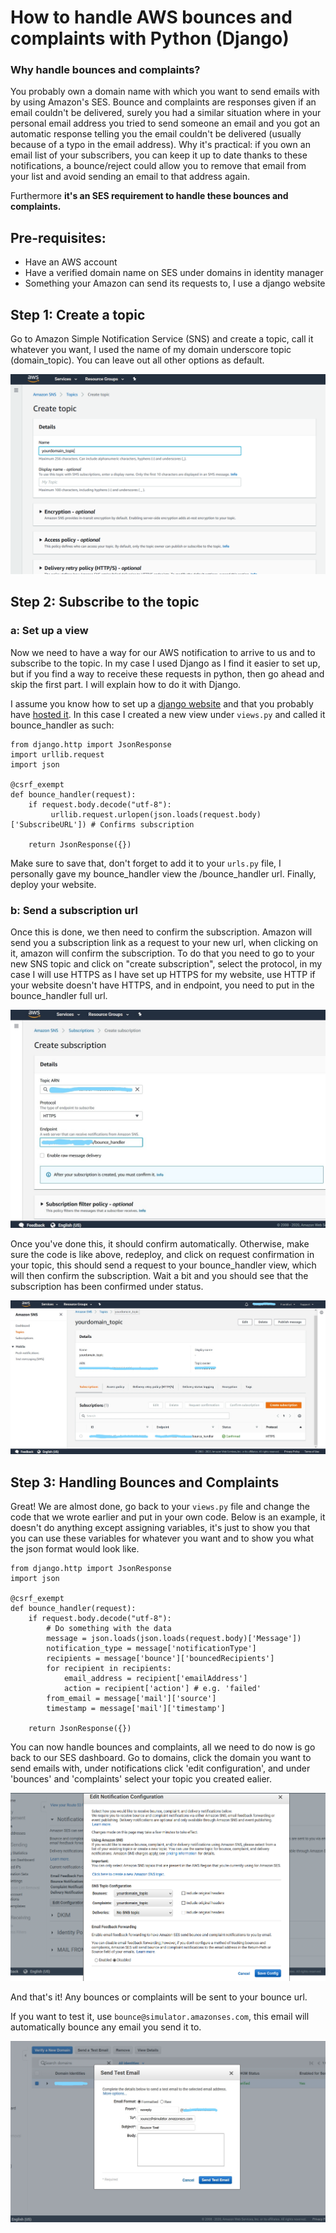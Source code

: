 # How to handle AWS bounces and complaints with Python (Django)

### Why handle bounces and complaints?

You probably own a domain name with which you want to send emails with by using Amazon's SES. Bounce and complaints are responses given if an email couldn't be delivered, surely you had a similar situation where in your personal email address you tried to send someone an email and you got an automatic response telling you the email couldn't be delivered (usually because of a typo in the email address). Why it's practical: if you own an email list of your subscribers, you can keep it up to date thanks to these notifications, a bounce/reject could allow you to remove that email from your list and avoid sending an email to that address again.

Furthermore __it's an SES requirement to handle these bounces and complaints.__

## Pre-requisites:
- Have an AWS account
- Have a verified domain name on SES under domains in identity manager
- Something your Amazon can send its requests to, I use a django website

## Step 1: Create a topic
 
Go to Amazon Simple Notification Service (SNS) and create a topic, call it whatever you want, I used the name of my domain underscore topic (domain_topic). You can leave out all other options as default.

![Create topic](/assets/1.png)

## Step 2: Subscribe to the topic
### a: Set up a view
Now we need to have a way for our AWS notification to arrive to us and to subscribe to the topic. In my case I used Django as I find it easier to set up, but if you find a way to receive these requests in python, then go ahead and skip the first part. I will explain how to do it with Django.

I assume you know how to set up a [django website](https://docs.djangoproject.com/en/3.0/intro/tutorial01/) and that you probably have [hosted it](https://docs.aws.amazon.com/elasticbeanstalk/latest/dg/create-deploy-python-django.html). In this case I created a new view under `views.py` and called it bounce_handler as such:
```
from django.http import JsonResponse
import urllib.request
import json

@csrf_exempt
def bounce_handler(request):
    if request.body.decode("utf-8"):
         urllib.request.urlopen(json.loads(request.body)['SubscribeURL']) # Confirms subscription
         
    return JsonResponse({})
```
Make sure to save that, don't forget to add it to your `urls.py` file, I personally gave my bounce_handler view the /bounce_handler url. Finally, deploy your website.


### b: Send a subscription url
Once this is done, we then need to confirm the subscription. Amazon will send you a subscription link as a request to your new url, when clicking on it, amazon will confirm the subscription. To do that you need to go to your new SNS topic and click on "create subscription", select the protocol, in my case I will use HTTPS as I have set up HTTPS for my website, use HTTP if your website doesn't have HTTPS, and in endpoint, you need to put in the bounce_handler full url.

![Create Subscription](/assets/2.jpg)

Once you've done this, it should confirm automatically. Otherwise, make sure the code is like above, redeploy, and click on request confirmation in your topic, this should send a request to your bounce_handler view, which will then confirm the subscription. Wait a bit and you should see that the subscription has been confirmed under status.

![Confirm Subscription](/assets/3.jpg)

## Step 3: Handling Bounces and Complaints
Great! We are almost done, go back to your `views.py` file and change the code that we wrote earlier and put in your own code. Below is an example, it doesn't do anything except assigning variables, it's just to show you that you can use these variables for whatever you want and to show you what the json format would look like.

```
from django.http import JsonResponse
import json

@csrf_exempt
def bounce_handler(request):
    if request.body.decode("utf-8"):
        # Do something with the data
        message = json.loads(json.loads(request.body)['Message'])
        notification_type = message['notificationType']
        recipients = message['bounce']['bouncedRecipients']
        for recipient in recipients:
            email_address = recipient['emailAddress']
            action = recipient['action'] # e.g. 'failed'
        from_email = message['mail']['source']
        timestamp = message['mail']['timestamp']
        
    return JsonResponse({})
```

You can now handle bounces and complaints, all we need to do now is go back to our SES dashboard. Go to domains, click the domain you want to send emails with, under notifications click 'edit configuration', and under 'bounces' and 'complaints' select your topic you created ealier.

![Select topic in configuration](/assets/4.png)

And that's it! Any bounces or complaints will be sent to your bounce url.

If you want to test it, use `bounce@simulator.amazonses.com`, this email will automatically bounce any email you send it to.

![Send test email](/assets/5.jpg)
